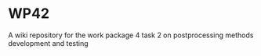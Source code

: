 # WP42
A wiki repository for the work package 4 task 2 on postprocessing methods development and testing
